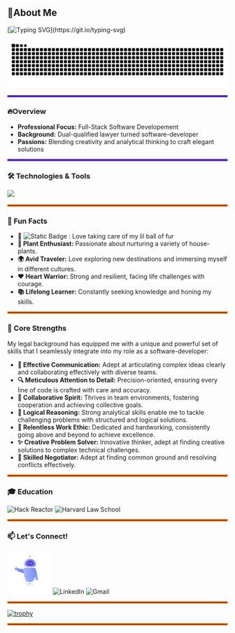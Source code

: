 ## :wave:About Me
[![Typing SVG](https://readme-typing-svg.demolab.com?font=Fira+Code&pause=1000&color=6833F7&width=800&lines=Hi+there!+I'm+Pallavi,+a+full-stack+software+developer!)](https://git.io/typing-svg) 
<div align="center">
  <picture>
    <source media="(prefers-color-scheme: dark)" srcset="https://github.com/Pallavi25Kishore/Pallavi25Kishore/raw/output/github-contribution-grid-snake-dark.svg">
    <img alt="github contribution grid snake" src="https://github.com/Pallavi25Kishore/Pallavi25Kishore/raw/output/github-contribution-grid-snake.svg" style="max-width: 100%;">
  </picture>
</div>
<hr style="border: 2px solid #6833F7;">

### :fire:Overview
- **Professional Focus:** Full-Stack Software Developement
- **Background:** Dual-qualified lawyer turned software-developer
- **Passions:** Blending creativity and analytical thinking to craft elegant solutions
  
<hr style="border: 2px solid #6833F7;">

### 🛠️ Technologies & Tools
<p>
  <a href="https://skillicons.dev">
    <img src="https://skillicons.dev/icons?i=js,html,css,jquery,react,tailwind,express,babel,jest,vscode,bash,git,github,aws,mongodb,mysql,nodejs,postgres,postman,sequelize,webpack,nginx&theme=light" />
  </a>
</p>

<hr style="border: 2px solid #ff6600;">

### 🎉 Fun Facts
- 🐾 <img alt="Static Badge" src="https://img.shields.io/badge/Pet%20Parent-pink"> <span>: Love taking care of my lil ball of fur<span>
- **🌿 Plant Enthusiast:** Passionate about nurturing a variety of house-plants.
- **🌍 Avid Traveler:** Love exploring new destinations and immersing myself in different cultures.
- **❤️ Heart Warrior:** Strong and resilient, facing life challenges with courage.
- **📚 Lifelong Learner:** Constantly seeking knowledge and honing my skills.

<hr style="border: 2px solid #ff6600;">

### 🌟 Core Strengths
My legal background has equipped me with a unique and powerful set of skills that I seamlessly integrate into my role as a software-developer:
- **💬 Effective Communication:** Adept at articulating complex ideas clearly and collaborating effectively with diverse teams.
- **🔍 Meticulous Attention to Detail:** Precision-oriented, ensuring every line of code is crafted with care and accuracy.
- **🤝 Collaborative Spirit:** Thrives in team environments, fostering cooperation and achieving collective goals.
- **🧠 Logical Reasoning:** Strong analytical skills enable me to tackle challenging problems with structured and logical solutions.
- **💪 Relentless Work Ethic:** Dedicated and hardworking, consistently going above and beyond to achieve excellence.
- **✨ Creative Problem Solver:** Innovative thinker, adept at finding creative solutions to complex technical challenges.
- **🤝 Skilled Negotiator:** Adept at finding common ground and resolving conflicts effectively.

<hr style="border: 2px solid #ff6600;">

### 🎓 Education
<p>
  <img src="https://img.shields.io/badge/Hack%20Reactor-black?style=for-the-badge" alt="Hack Reactor" />
  <img src="https://img.shields.io/badge/Harvard%20Law%20School-black?style=for-the-badge" alt="Harvard Law School" />
</p>

<hr style="border: 2px solid #ff6600;">

### 📫 Let's Connect!

<p>
  <img src="./Animation - 1722528065159.gif" alt="Cute Robot Animation" height="100">
  <a href="https://www.linkedin.com/in/pallavi-kishore-46251726/" style="text-decoration: none;">
    <img src="https://img.shields.io/badge/linkedin-blue?style=for-the-badge&logo=linkedin" alt="LinkedIn" />
  </a>
  <a href="mailto:Pallavi25Kishore@gmail.com" style="text-decoration: none;">
    <img src="https://img.shields.io/badge/gmail-yellow?style=for-the-badge&logo=gmail" alt="Gmail" />
  </a>
</p>

<hr style="border: 2px solid #ff6600;">

[![trophy](https://github-profile-trophy.vercel.app/?username=Pallavi25Kishore&theme=discord&title=-Stars,-Followers,-Experience,-Issues)](https://github.com/ryo-ma/github-profile-trophy) 

<hr style="border: 2px solid #ff6600;">


